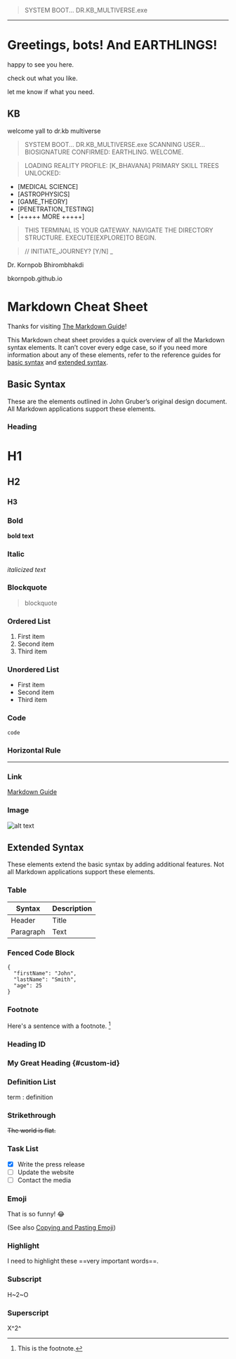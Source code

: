 > SYSTEM BOOT... DR.KB_MULTIVERSE.exe
---

# Greetings, bots! And EARTHLINGS!

happy to see you here.

check out what you like.

let me know if what you need.

**KB**
---

welcome yall to dr.kb multiverse



> SYSTEM BOOT... DR.KB_MULTIVERSE.exe
> SCANNING USER... BIOSIGNATURE CONFIRMED: EARTHLING.
> WELCOME.

> LOADING REALITY PROFILE: [K_BHAVANA]
> PRIMARY SKILL TREES UNLOCKED:
- [MEDICAL SCIENCE]
- [ASTROPHYSICS]
- [GAME_THEORY]
- [PENETRATION_TESTING]
- [+++++ MORE +++++]

> THIS TERMINAL IS YOUR GATEWAY.
> NAVIGATE THE DIRECTORY STRUCTURE.
> EXECUTE[EXPLORE]TO BEGIN.

> // INITIATE_JOURNEY? [Y/N] _







Dr. Kornpob Bhirombhakdi

bkornpob.github.io

# Markdown Cheat Sheet

Thanks for visiting [The Markdown Guide](https://www.markdownguide.org)!

This Markdown cheat sheet provides a quick overview of all the Markdown syntax elements. It can’t cover every edge case, so if you need more information about any of these elements, refer to the reference guides for [basic syntax](https://www.markdownguide.org/basic-syntax/) and [extended syntax](https://www.markdownguide.org/extended-syntax/).

## Basic Syntax

These are the elements outlined in John Gruber’s original design document. All Markdown applications support these elements.

### Heading

# H1
## H2
### H3

### Bold

**bold text**

### Italic

*italicized text*

### Blockquote

> blockquote

### Ordered List

1. First item
2. Second item
3. Third item

### Unordered List

- First item
- Second item
- Third item

### Code

`code`

### Horizontal Rule

---

### Link

[Markdown Guide](https://www.markdownguide.org)

### Image

![alt text](https://www.markdownguide.org/assets/images/tux.png)

## Extended Syntax

These elements extend the basic syntax by adding additional features. Not all Markdown applications support these elements.

### Table

| Syntax    | Description |
| --------- | ----------- |
| Header    | Title       |
| Paragraph | Text        |

### Fenced Code Block

```
{
  "firstName": "John",
  "lastName": "Smith",
  "age": 25
}
```

### Footnote

Here's a sentence with a footnote. [^1]

[^1]: This is the footnote.

### Heading ID

### My Great Heading {#custom-id}

### Definition List

term
: definition

### Strikethrough

~~The world is flat.~~

### Task List

- [x] Write the press release
- [ ] Update the website
- [ ] Contact the media

### Emoji

That is so funny! :joy:

(See also [Copying and Pasting Emoji](https://www.markdownguide.org/extended-syntax/#copying-and-pasting-emoji))

### Highlight

I need to highlight these ==very important words==.

### Subscript

H~2~O

### Superscript

X^2^
